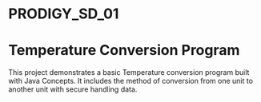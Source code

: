 # PRODIGY_SD_01
# Temperature Conversion Program
 This project demonstrates a basic Temperature conversion program built with Java Concepts. It includes the method of conversion from one unit to another unit with secure handling data.
